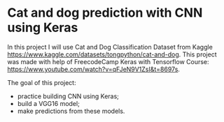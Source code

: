 # Cat and dog prediction with CNN using Keras
In this project I will use Cat and Dog Classification Dataset from Kaggle https://www.kaggle.com/datasets/tongpython/cat-and-dog.
This project was made with help of FreecodeCamp Keras with Tensorflow Course: https://www.youtube.com/watch?v=qFJeN9V1ZsI&t=8697s.

The goal of this project:
 - practice building CNN using Keras;
 - build a VGG16 model;
 - make predictions from these models.
